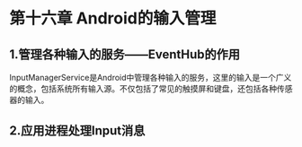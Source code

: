 # 第十六章 Android的输入管理
## 1.管理各种输入的服务——EventHub的作用
InputManagerService是Android中管理各种输入的服务，这里的输入是一个广义的概念，包括系统所有输入源。不仅包括了常见的触摸屏和键盘，还包括各种传感器的输入。









## 2.应用进程处理Input消息

